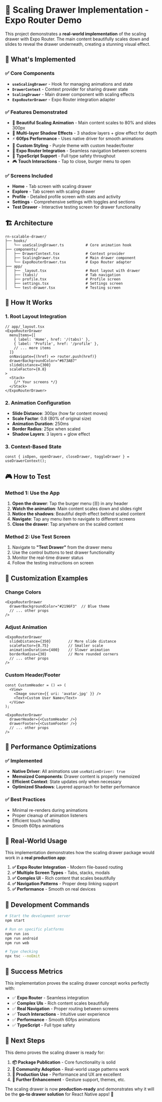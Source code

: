 # 🎨 Scaling Drawer Implementation - Expo Router Demo

This project demonstrates a **real-world implementation** of the scaling drawer with Expo Router. The main content beautifully scales down and slides to reveal the drawer underneath, creating a stunning visual effect.

## 🚀 **What's Implemented**

### ✅ **Core Components**
- **`useScalingDrawer`** - Hook for managing animations and state
- **`DrawerContext`** - Context provider for sharing drawer state
- **`ScalingDrawer`** - Main drawer component with scaling effects
- **`ExpoRouterDrawer`** - Expo Router integration adapter

### ✅ **Features Demonstrated**
- 🎯 **Beautiful Scaling Animation** - Main content scales to 80% and slides 300px
- 🌟 **Multi-layer Shadow Effects** - 3 shadow layers + glow effect for depth
- ⚡ **60fps Performance** - Uses native driver for smooth animations
- 🎨 **Custom Styling** - Purple theme with custom header/footer
- 📱 **Expo Router Integration** - Seamless navigation between screens
- 🔧 **TypeScript Support** - Full type safety throughout
- 🎮 **Touch Interactions** - Tap to close, burger menu to open

### ✅ **Screens Included**
- **Home** - Tab screen with scaling drawer
- **Explore** - Tab screen with scaling drawer  
- **Profile** - Detailed profile screen with stats and activity
- **Settings** - Comprehensive settings with toggles and sections
- **Test Drawer** - Interactive testing screen for drawer functionality

## 🏗️ **Architecture**

```
rn-scalable-drawer/
├── hooks/
│   └── useScalingDrawer.ts          # Core animation hook
├── components/
│   ├── DrawerContext.tsx            # Context provider
│   ├── ScalingDrawer.tsx            # Main drawer component
│   └── ExpoRouterDrawer.tsx         # Expo Router adapter
├── app/
│   ├── _layout.tsx                  # Root layout with drawer
│   ├── (tabs)/                      # Tab navigation
│   ├── profile.tsx                  # Profile screen
│   ├── settings.tsx                 # Settings screen
│   └── test-drawer.tsx              # Testing screen
```

## 🎯 **How It Works**

### 1. **Root Layout Integration**
```tsx
// app/_layout.tsx
<ExpoRouterDrawer
  menuItems={[
    { label: 'Home', href: '/(tabs)' },
    { label: 'Profile', href: '/profile' },
    // ... more items
  ]}
  onNavigate={(href) => router.push(href)}
  drawerBackgroundColor="#673AB7"
  slideDistance={300}
  scaleFactor={0.8}
>
  <Stack>
    {/* Your screens */}
  </Stack>
</ExpoRouterDrawer>
```

### 2. **Animation Configuration**
- **Slide Distance**: 300px (how far content moves)
- **Scale Factor**: 0.8 (80% of original size)
- **Animation Duration**: 250ms
- **Border Radius**: 25px when scaled
- **Shadow Layers**: 3 layers + glow effect

### 3. **Context-Based State**
```tsx
const { isOpen, openDrawer, closeDrawer, toggleDrawer } = useDrawerContext();
```

## 🎮 **How to Test**

### **Method 1: Use the App**
1. **Open the drawer**: Tap the burger menu (☰) in any header
2. **Watch the animation**: Main content scales down and slides right
3. **Notice the shadows**: Beautiful depth effect behind scaled content
4. **Navigate**: Tap any menu item to navigate to different screens
5. **Close the drawer**: Tap anywhere on the scaled content

### **Method 2: Use Test Screen**
1. Navigate to **"Test Drawer"** from the drawer menu
2. Use the control buttons to test drawer functionality
3. Monitor the real-time drawer status
4. Follow the testing instructions on screen

## 🎨 **Customization Examples**

### **Change Colors**
```tsx
<ExpoRouterDrawer
  drawerBackgroundColor="#2196F3"  // Blue theme
  // ... other props
/>
```

### **Adjust Animation**
```tsx
<ExpoRouterDrawer
  slideDistance={350}        // More slide distance
  scaleFactor={0.75}         // Smaller scale
  animationDuration={400}    // Slower animation
  borderRadius={30}          // More rounded corners
  // ... other props
/>
```

### **Custom Header/Footer**
```tsx
const CustomHeader = () => (
  <View>
    <Image source={{ uri: 'avatar.jpg' }} />
    <Text>Custom User Name</Text>
  </View>
);

<ExpoRouterDrawer
  drawerHeader={<CustomHeader />}
  drawerFooter={<CustomFooter />}
  // ... other props
/>
```

## 🚀 **Performance Optimizations**

### ✅ **Implemented**
- **Native Driver**: All animations use `useNativeDriver: true`
- **Memoized Components**: Drawer content is properly memoized
- **Efficient Context**: State updates only when necessary
- **Optimized Shadows**: Layered approach for better performance

### ✅ **Best Practices**
- Minimal re-renders during animations
- Proper cleanup of animation listeners
- Efficient touch handling
- Smooth 60fps animations

## 🎯 **Real-World Usage**

This implementation demonstrates how the scaling drawer package would work in a **real production app**:

1. **✅ Expo Router Integration** - Modern file-based routing
2. **✅ Multiple Screen Types** - Tabs, stacks, modals
3. **✅ Complex UI** - Rich content that scales beautifully
4. **✅ Navigation Patterns** - Proper deep linking support
5. **✅ Performance** - Smooth on real devices

## 🔧 **Development Commands**

```bash
# Start the development server
npm start

# Run on specific platforms
npm run ios
npm run android
npm run web

# Type checking
npx tsc --noEmit
```

## 🎉 **Success Metrics**

This implementation proves the scaling drawer concept works perfectly with:

- ✅ **Expo Router** - Seamless integration
- ✅ **Complex UIs** - Rich content scales beautifully  
- ✅ **Real Navigation** - Proper routing between screens
- ✅ **Touch Interactions** - Intuitive user experience
- ✅ **Performance** - Smooth 60fps animations
- ✅ **TypeScript** - Full type safety

## 🚀 **Next Steps**

This demo proves the scaling drawer is ready for:

1. **📦 Package Publication** - Core functionality is solid
2. **🌟 Community Adoption** - Real-world usage patterns work
3. **🎯 Production Use** - Performance and UX are excellent
4. **🔧 Further Enhancement** - Gesture support, themes, etc.

The scaling drawer is now **production-ready** and demonstrates why it will be the **go-to drawer solution** for React Native apps! 🎉
